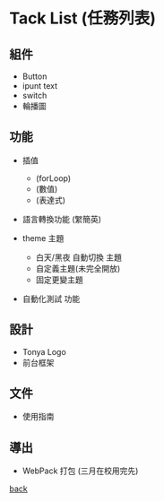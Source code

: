 # Tack List (任務列表)

## 組件
- Button
- ipunt text
- switch
- 輪播圖

## 功能
- 插值
  - (forLoop)
  - (數值)
  - (表達式)

- 語言轉換功能 (䌓簡英)
- theme 主題
  - 白天/黑夜 自動切換 主題
  - 自定義主題(未完全開放)
  - 固定更變主題 
- 自動化測試 功能

## 設計
- Tonya Logo
- 前台框架

## 文件
- 使用指南

## 導出
- WebPack 打包 (三月在校用完先)

[back]([back](https://github.com/AnsonCar/Tonya))